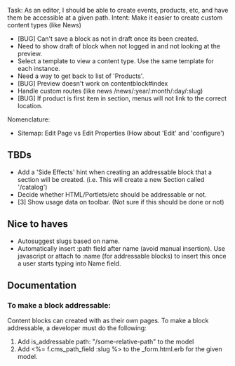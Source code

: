 Task: As an editor, I should be able to create events, products, etc, and have them be accessible at a given path.
Intent: Make it easier to create custom content types (like News)

* [BUG] Can't save a block as not in draft once its been created.
* Need to show draft of block when not logged in and not looking at the preview.
* Select a template to view a content type. Use the same template for each instance.
* Need a way to get back to list of 'Products'.
* [BUG] Preview doesn't work on contentblock#index
* Handle custom routes (like news /news/:year/:month/:day/:slug)
* [BUG] If product is first item in section, menus will not link to the correct location.

Nomenclature:

* Sitemap: Edit Page vs Edit Properties (How about 'Edit' and 'configure')

## TBDs

* Add a 'Side Effects' hint when creating an addressable block that a section will be created. (i.e. This will create a new Section called '/catalog')
* Decide whether HTML/Portlets/etc should be addressable or not.
* [3] Show usage data on toolbar. (Not sure if this should be done or not)

## Nice to haves

* Autosuggest slugs based on name.
* Automatically insert :path field after name (avoid manual insertion). Use javascript or attach to :name (for addressable blocks) to insert this once a user starts typing into Name field.

## Documentation

### To make a block addressable:

Content blocks can created with as their own pages. To make a block addressable, a developer must do the following:

1. Add is_addressable path: "/some-relative-path" to the model
2. Add <%= f.cms_path_field :slug %> to the _form.html.erb for the given model.